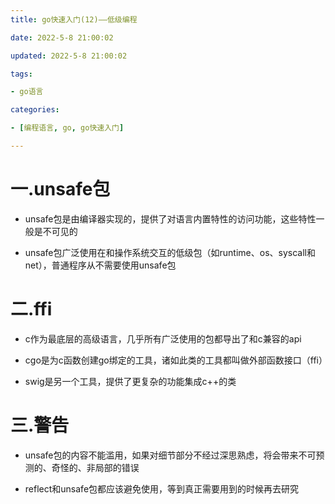 ```yaml
---
title: go快速入门(12)——低级编程

date: 2022-5-8 21:00:02

updated: 2022-5-8 21:00:02

tags:

- go语言

categories:

- [编程语言, go, go快速入门]

---
```


# 一.unsafe包

- unsafe包是由编译器实现的，提供了对语言内置特性的访问功能，这些特性一般是不可见的

- unsafe包广泛使用在和操作系统交互的低级包（如runtime、os、syscall和net），普通程序从不需要使用unsafe包

# 二.ffi

- c作为最底层的高级语言，几乎所有广泛使用的包都导出了和c兼容的api

- cgo是为c函数创建go绑定的工具，诸如此类的工具都叫做外部函数接口（ffi）

- swig是另一个工具，提供了更复杂的功能集成c++的类

# 三.警告

- unsafe包的内容不能滥用，如果对细节部分不经过深思熟虑，将会带来不可预测的、奇怪的、非局部的错误

- reflect和unsafe包都应该避免使用，等到真正需要用到的时候再去研究
